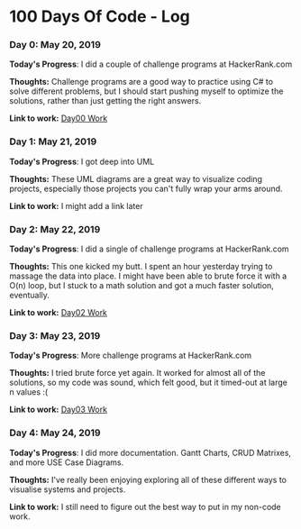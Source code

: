 # 100 Days Of Code - Log

### Day 0: May 20, 2019

**Today's Progress**: I did a couple of challenge programs at HackerRank.com

**Thoughts:** Challenge programs are a good way to practice using C# to solve different problems, but I should start pushing myself to optimize the solutions, rather than just getting the right answers. 

**Link to work:** [Day00 Work](https://github.com/ngabble/100DaysOfCode)

### Day 1: May 21, 2019

**Today's Progress**: I got deep into UML

**Thoughts:** These UML diagrams are a great way to visualize coding projects, especially those projects you can't fully wrap your arms around. 

**Link to work:** I might add a link later

### Day 2: May 22, 2019

**Today's Progress**: I did a single of challenge programs at HackerRank.com

**Thoughts:** This one kicked my butt. I spent an hour yesterday trying to massage the data into place. I might have been able to brute force it with a O(n) loop, but I stuck to a math solution and got a much faster solution, eventually. 

**Link to work:** [Day02 Work](https://github.com/ngabble/100DaysOfCode)

### Day 3: May 23, 2019

**Today's Progress**: More challenge programs at HackerRank.com

**Thoughts:** I tried brute force yet again. It worked for almost all of the solutions, so my code was sound, which felt good, but it timed-out at large n values :( 

**Link to work:** [Day03 Work](https://github.com/ngabble/100DaysOfCode)

### Day 4: May 24, 2019

**Today's Progress**: I did more documentation. Gantt Charts, CRUD Matrixes, and more USE Case Diagrams.

**Thoughts:** I've really been enjoying exploring all of these different ways to visualise systems and projects. 

**Link to work:** I still need to figure out the best way to put in my non-code work. 
